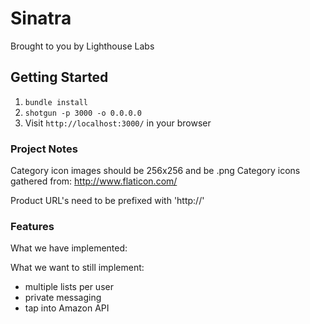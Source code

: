 Sinatra
=============

Brought to you by Lighthouse Labs

## Getting Started

1. `bundle install`
2. `shotgun -p 3000 -o 0.0.0.0`
3. Visit `http://localhost:3000/` in your browser

### Project Notes

Category icon images should be 256x256 and be .png
Category icons gathered from: http://www.flaticon.com/

Product URL's need to be prefixed with 'http://'



### Features

What we have implemented:


What we want to still implement:
- multiple lists per user
- private messaging
- tap into Amazon API




